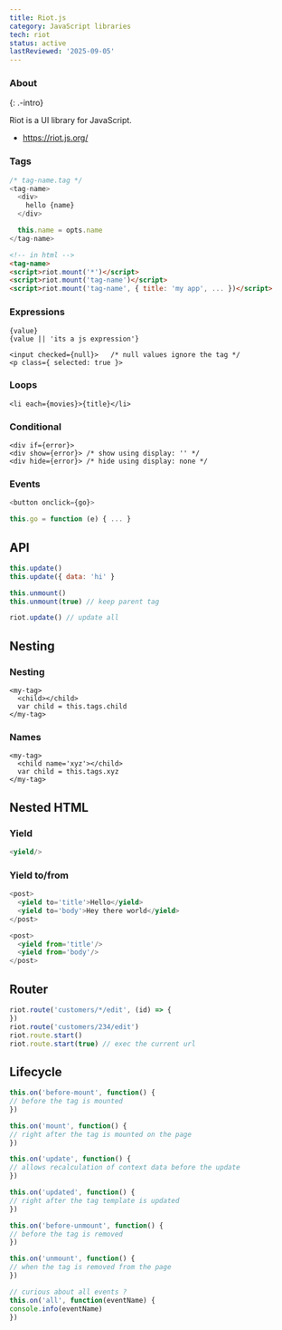 ```yaml
---
title: Riot.js
category: JavaScript libraries
tech: riot
status: active
lastReviewed: '2025-09-05'
---
```


### About
{: .-intro}

Riot is a UI library for JavaScript.

- <https://riot.js.org/>

### Tags

```js
/* tag-name.tag */
<tag-name>
  <div>
    hello {name}
  </div>

  this.name = opts.name
</tag-name>
```

```html
<!-- in html -->
<tag-name>
<script>riot.mount('*')</script>
<script>riot.mount('tag-name')</script>
<script>riot.mount('tag-name', { title: 'my app', ... })</script>
```

### Expressions

```
{value}
{value || 'its a js expression'}

<input checked={null}>   /* null values ignore the tag */
<p class={ selected: true }>
```

### Loops

```
<li each={movies}>{title}</li>
```

### Conditional
```
<div if={error}>
<div show={error}> /* show using display: '' */
<div hide={error}> /* hide using display: none */
```

### Events

```js
<button onclick={go}>

this.go = function (e) { ... }
```

## API

```js
this.update()
this.update({ data: 'hi' }

this.unmount()
this.unmount(true) // keep parent tag

riot.update() // update all
```

## Nesting

### Nesting

```
<my-tag>
  <child></child>
  var child = this.tags.child
</my-tag>
```

### Names

```
<my-tag>
  <child name='xyz'></child>
  var child = this.tags.xyz
</my-tag>
```

## Nested HTML

### Yield

```js
<yield/>
```

### Yield to/from

```js
<post>
  <yield to='title'>Hello</yield>
  <yield to='body'>Hey there world</yield>
</post>
```

```js
<post>
  <yield from='title'/>
  <yield from='body'/>
</post>
```

## Router

```js
riot.route('customers/*/edit', (id) => {
})
riot.route('customers/234/edit')
riot.route.start()
riot.route.start(true) // exec the current url
```

## Lifecycle

```js
this.on('before-mount', function() {
// before the tag is mounted
})

this.on('mount', function() {
// right after the tag is mounted on the page
})

this.on('update', function() {
// allows recalculation of context data before the update
})

this.on('updated', function() {
// right after the tag template is updated
})

this.on('before-unmount', function() {
// before the tag is removed
})

this.on('unmount', function() {
// when the tag is removed from the page
})

// curious about all events ?
this.on('all', function(eventName) {
console.info(eventName)
})
```
